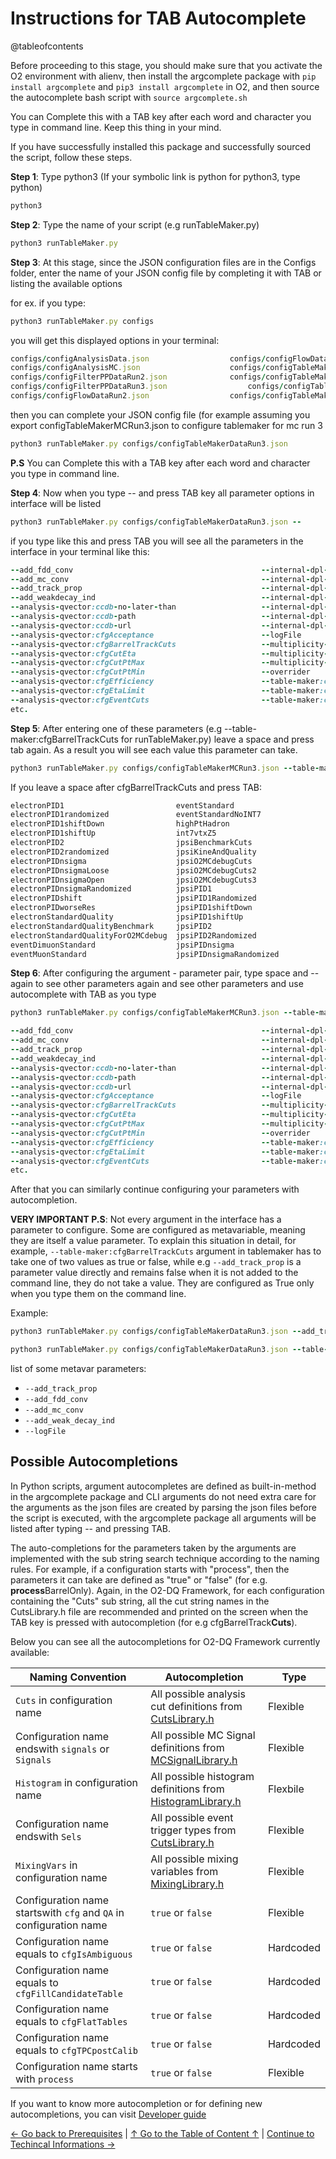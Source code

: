 # Instructions for TAB Autocomplete

@tableofcontents

Before proceeding to this stage, you should make sure that you activate the O2 environment with alienv, then install the argcomplete package with `pip install argcomplete` and `pip3 install argcomplete` in O2, and then source the autocomplete bash script with `source argcomplete.sh`

You can Complete this with a TAB key after each word and character you type in command line. Keep this thing in your mind.

If you have successfully installed this package and successfully sourced the script, follow these steps.

**Step 1**: Type python3 (If your symbolic link is python for python3, type python)

```ruby
python3
```

**Step 2**: Type the name of your script (e.g runTableMaker.py)
```ruby
python3 runTableMaker.py
```

**Step 3**: At this stage, since the JSON configuration files are in the Configs folder, enter the name of your JSON config file by completing it with TAB or listing the available options

for ex. if you type:

```ruby
python3 runTableMaker.py configs
```

you will get this displayed options in your terminal:
```ruby
configs/configAnalysisData.json                  configs/configFlowDataRun3.json                  configs/configtestFilterPPDataRun3.json          configs/readerConfiguration_reducedEventMC.json
configs/configAnalysisMC.json                    configs/configTableMakerDataRun2.json            configs/configtestFlowDataRun3.json              configs/writerConfiguration_dileptonMC.json
configs/configFilterPPDataRun2.json              configs/configTableMakerDataRun3.json            configs/configtestTableMakerDataRun3.json        configs/writerConfiguration_dileptons.json
configs/configFilterPPDataRun3.json                  configs/configTableMakerMCRun2.json              configs/readerConfiguration_dilepton.json        
configs/configFlowDataRun2.json                  configs/configTableMakerMCRun3.json              configs/readerConfiguration_reducedEvent.json 
```

then you can complete your JSON config file (for example assuming you export configTableMakerMCRun3.json to configure tablemaker for mc run 3

```ruby
python3 runTableMaker.py configs/configTableMakerDataRun3.json
```

**P.S** You can Complete this with a TAB key after each word and character you type in command line.

**Step 4**: Now when you type -- and press TAB key all parameter options in interface will be listed

```ruby
python3 runTableMaker.py configs/configTableMakerDataRun3.json --
```

if you type like this and press TAB you will see all the parameters in the interface in your terminal like this:
```ruby
--add_fdd_conv                                          --internal-dpl-aod-reader:aod-file                      --tof-pid:param-sigma
--add_mc_conv                                           --internal-dpl-aod-reader:end-value-enumeration         --tof-pid:pid-al
--add_track_prop                                        --internal-dpl-aod-reader:orbit-multiplier-enumeration  --tof-pid:pid-de
--add_weakdecay_ind                                     --internal-dpl-aod-reader:orbit-offset-enumeration      --tof-pid:pid-el
--analysis-qvector:ccdb-no-later-than                   --internal-dpl-aod-reader:start-value-enumeration       --tof-pid:pid-he
--analysis-qvector:ccdb-path                            --internal-dpl-aod-reader:step-value-enumeration        --tof-pid:pid-ka
--analysis-qvector:ccdb-url                             --internal-dpl-aod-reader:time-limit                    --tof-pid:pid-mu
--analysis-qvector:cfgAcceptance                        --logFile                                               --tof-pid:pid-pi
--analysis-qvector:cfgBarrelTrackCuts                   --multiplicity-table:doVertexZeq                        --tof-pid:pid-pr
--analysis-qvector:cfgCutEta                            --multiplicity-table:processRun2                        --tof-pid:pid-tr
--analysis-qvector:cfgCutPtMax                          --multiplicity-table:processRun3                        --tof-pid:processWoSlice
--analysis-qvector:cfgCutPtMin                          --overrider                                             --tof-pid:processWSlice
--analysis-qvector:cfgEfficiency                        --table-maker:ccdb-path-tpc                             --tpc-pid-full:autofetchNetworks
--analysis-qvector:cfgEtaLimit                          --table-maker:ccdb-url                                  --tpc-pid-full:ccdbPath
--analysis-qvector:cfgEventCuts                         --table-maker:cfgAddEventHistogram                      --tpc-pid-full:ccdb-timestamp
etc.
```

**Step 5**: After entering one of these parameters (e.g --table-maker:cfgBarrelTrackCuts for runTableMaker.py) leave a space and press tab again. As a result you will see each value this parameter can take.

```ruby
python3 runTableMaker.py configs/configTableMakerMCRun3.json --table-maker:cfgBarrelTrackCuts 
```


If you leave a space after cfgBarrelTrackCuts and press TAB:

```ruby
electronPID1                         eventStandard                        jpsiPIDshift                         matchedGlobal                        PIDCalib
electronPID1randomized               eventStandardNoINT7                  jpsiPIDworseRes                      mchTrack                             pidcalib_ele
electronPID1shiftDown                highPtHadron                         jpsiStandardKine                     muonHighPt                           PIDStandardKine
electronPID1shiftUp                  int7vtxZ5                            kaonPID                              muonLowPt                            singleDCA
electronPID2                         jpsiBenchmarkCuts                    kaonPIDnsigma                        muonQualityCuts                      standardPrimaryTrack
electronPID2randomized               jpsiKineAndQuality                   lmee_GlobalTrack                     muonTightQualityCutsForTests         TightGlobalTrack
electronPIDnsigma                    jpsiO2MCdebugCuts                    lmee_GlobalTrackRun3                 NoPID                                TightGlobalTrackRun3
electronPIDnsigmaLoose               jpsiO2MCdebugCuts2                   lmee_GlobalTrackRun3_lowPt           pairDCA                              TightTPCTrackRun3
electronPIDnsigmaOpen                jpsiO2MCdebugCuts3                   lmee_GlobalTrackRun3_TPC_ePID_lowPt  pairJpsi                             tof_electron
electronPIDnsigmaRandomized          jpsiPID1                             lmeeLowBKine                         pairJpsiLowPt1                       tof_electron_loose
electronPIDshift                     jpsiPID1Randomized                   lmeePID_TOFrec                       pairJpsiLowPt2                       tpc_electron
electronPIDworseRes                  jpsiPID1shiftDown                    lmeePID_TPChadrej                    pairMassLow                          tpc_kaon_rejection
electronStandardQuality              jpsiPID1shiftUp                      lmeePID_TPChadrejTOFrec              pairNoCut                            tpc_pion_band_rejection
electronStandardQualityBenchmark     jpsiPID2                             lmeePID_TPChadrejTOFrecRun3          pairPsi2S                            tpc_pion_rejection
electronStandardQualityForO2MCdebug  jpsiPID2Randomized                   lmeeStandardKine                     pairPtLow1                           tpc_pion_rejection_highp
eventDimuonStandard                  jpsiPIDnsigma                        lmee_TPCTrackRun3_lowPt              pairPtLow2                           tpc_proton_rejection
eventMuonStandard                    jpsiPIDnsigmaRandomized              matchedFwd                           pairUpsilon
```

**Step 6**: After configuring the argument - parameter pair, type space and -- again to see other parameters again and see other parameters and use autocomplete with TAB as you type

```ruby
python3 runTableMaker.py configs/configTableMakerMCRun3.json --table-maker:cfgBarrelTrackCuts jpsiPID1 jpsiPID2 --
```

```ruby
--add_fdd_conv                                          --internal-dpl-aod-reader:aod-file                      --tof-pid:param-sigma
--add_mc_conv                                           --internal-dpl-aod-reader:end-value-enumeration         --tof-pid:pid-al
--add_track_prop                                        --internal-dpl-aod-reader:orbit-multiplier-enumeration  --tof-pid:pid-de
--add_weakdecay_ind                                     --internal-dpl-aod-reader:orbit-offset-enumeration      --tof-pid:pid-el
--analysis-qvector:ccdb-no-later-than                   --internal-dpl-aod-reader:start-value-enumeration       --tof-pid:pid-he
--analysis-qvector:ccdb-path                            --internal-dpl-aod-reader:step-value-enumeration        --tof-pid:pid-ka
--analysis-qvector:ccdb-url                             --internal-dpl-aod-reader:time-limit                    --tof-pid:pid-mu
--analysis-qvector:cfgAcceptance                        --logFile                                               --tof-pid:pid-pi
--analysis-qvector:cfgBarrelTrackCuts                   --multiplicity-table:doVertexZeq                        --tof-pid:pid-pr
--analysis-qvector:cfgCutEta                            --multiplicity-table:processRun2                        --tof-pid:pid-tr
--analysis-qvector:cfgCutPtMax                          --multiplicity-table:processRun3                        --tof-pid:processWoSlice
--analysis-qvector:cfgCutPtMin                          --overrider                                             --tof-pid:processWSlice
--analysis-qvector:cfgEfficiency                        --table-maker:ccdb-path-tpc                             --tpc-pid-full:autofetchNetworks
--analysis-qvector:cfgEtaLimit                          --table-maker:ccdb-url                                  --tpc-pid-full:ccdbPath
--analysis-qvector:cfgEventCuts                         --table-maker:cfgAddEventHistogram                      --tpc-pid-full:ccdb-timestamp
etc.
```

After that you can similarly continue configuring your parameters with autocompletion.

**VERY IMPORTANT P.S**: Not every argument in the interface has a parameter to configure. Some are configured as metavariable, meaning they are itself a value parameter. To explain this situation in detail, for example, `--table-maker:cfgBarrelTrackCuts` argument in tablemaker has to take one of two values as true or false, while e.g `--add_track_prop` is a parameter value directly and remains false when it is not added to the command line, they do not take a value. They are configured as True only when you type them on the command line.

Example:

```ruby
python3 runTableMaker.py configs/configTableMakerDataRun3.json --add_track_prop
```

```ruby
python3 runTableMaker.py configs/configTableMakerDataRun3.json --table-maker:cfgBarrelTrackCuts jpsiPID1 --table-maker:cfgWithQA true
```

list of some metavar parameters:

* `--add_track_prop`
* `--add_fdd_conv`
* `--add_mc_conv`
* `--add_weak_decay_ind`
* `--logFile`


## Possible Autocompletions

In Python scripts, argument autocompletes are defined as built-in-method in the argcomplete package and CLI arguments do not need extra care for the arguments as the json files are created by parsing the json files before the script is executed, with the argcomplete package all arguments will be listed after typing -- and pressing TAB.

The auto-completions for the parameters taken by the arguments are implemented with the sub string search technique according to the naming rules. For example, if a configuration starts with "process", then the parameters it can take are defined as "true" or "false" (for e.g. **process**BarrelOnly). Again, in the O2-DQ Framework, for each configuration containing the "Cuts" sub string, all the cut string names in the CutsLibrary.h file are recommended and printed on the screen when the TAB key is pressed with autocompletion (for e.g cfgBarrelTrack**Cuts**).

Below you can see all the autocompletions for O2-DQ Framework currently available:

Naming Convention | Autocompletion | Type
--- | --- | --- |
`Cuts` in configuration name | All possible analysis cut definitions from [CutsLibrary.h](https://github.com/AliceO2Group/O2Physics/blob/master/PWGDQ/Core/CutsLibrary.h) | Flexible
Configuration name endswith `signals` or `Signals` | All possible MC Signal definitions from [MCSignalLibrary.h](https://github.com/AliceO2Group/O2Physics/blob/master/PWGDQ/Core/MCSignalLibrary.h) | Flexible 
`Histogram` in configuration name |  All possible histogram definitions from [HistogramLibrary.h](https://github.com/AliceO2Group/O2Physics/blob/master/PWGDQ/Core/HistogramsLibrary.h) | Flexbile
Configuration name endswith `Sels` | All possible event trigger types from [CutsLibrary.h](https://github.com/AliceO2Group/O2Physics/blob/master/PWGDQ/Core/CutsLibrary.h) | Flexible
`MixingVars` in configuration name | All possible mixing variables from [MixingLibrary.h](https://github.com/AliceO2Group/O2Physics/blob/master/PWGDQ/Core/MixingLibrary.h) | Flexible 
Configuration name startswith `cfg` and `QA` in configuration name | `true` or `false` | Flexible
Configuration name equals to `cfgIsAmbiguous` | `true` or `false` | Hardcoded
Configuration name equals to `cfgFillCandidateTable` | `true` or `false` | Hardcoded
Configuration name equals to `cfgFlatTables` | `true` or `false` | Hardcoded
Configuration name equals to `cfgTPCpostCalib` | `true` or `false` | Hardcoded
Configuration name starts with `process` | `true` or `false` | Flexible

If you want to know more autocompletion or for defining new autocompletions, you can visit [Developer guide](7_DeveloperGuide.md#how-to-define-new-autocompletions)

[← Go back to Prerequisites](2_Prerequisites.md) | [↑ Go to the Table of Content ↑](../README.md) | [Continue to Techincal Informations →](4_TechincalInformations.md)